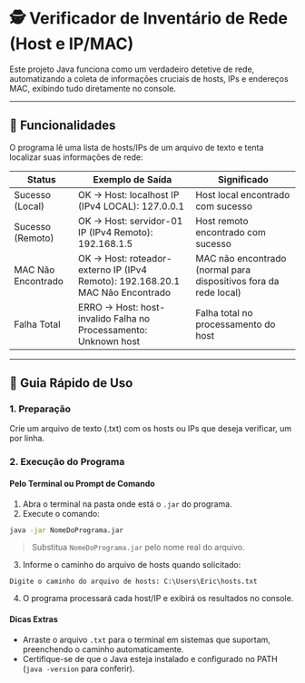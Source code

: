 # 🕵️ Verificador de Inventário de Rede (Host e IP/MAC)

Este projeto Java funciona como um verdadeiro detetive de rede, automatizando a coleta de informações cruciais de hosts, IPs e endereços MAC, exibindo tudo diretamente no console.

---

## 🎯 Funcionalidades

O programa lê uma lista de hosts/IPs de um arquivo de texto e tenta localizar suas informações de rede:

| Status             | Exemplo de Saída                                                               | Significado                                                      |
| ------------------ | ------------------------------------------------------------------------------ | ---------------------------------------------------------------- |
| Sucesso (Local)    | OK -> Host: localhost IP (IPv4 LOCAL): 127.0.0.1                               | Host local encontrado com sucesso                                |
| Sucesso (Remoto)   | OK -> Host: servidor-01 IP (IPv4 Remoto): 192.168.1.5                          | Host remoto encontrado com sucesso                               |
| MAC Não Encontrado | OK -> Host: roteador-externo IP (IPv4 Remoto): 192.168.20.1 MAC Não Encontrado | MAC não encontrado (normal para dispositivos fora da rede local) |
| Falha Total        | ERRO -> Host: host-invalido Falha no Processamento: Unknown host               | Falha total no processamento do host                             |

---

## 🚀 Guia Rápido de Uso

### 1. Preparação

Crie um arquivo de texto (.txt) com os hosts ou IPs que deseja verificar, um por linha.

### 2. Execução do Programa

#### Pelo Terminal ou Prompt de Comando

1. Abra o terminal na pasta onde está o `.jar` do programa.
2. Execute o comando:

```bash
java -jar NomeDoPrograma.jar
```

> Substitua `NomeDoPrograma.jar` pelo nome real do arquivo.

3. Informe o caminho do arquivo de hosts quando solicitado:

```
Digite o caminho do arquivo de hosts: C:\Users\Eric\hosts.txt
```

4. O programa processará cada host/IP e exibirá os resultados no console.

#### Dicas Extras

* Arraste o arquivo `.txt` para o terminal em sistemas que suportam, preenchendo o caminho automaticamente.
* Certifique-se de que o Java esteja instalado e configurado no PATH (`java -version` para conferir).
